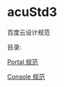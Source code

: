 # acuStd3

百度云设计规范

目录:

[Portal 规范](https://github.com/dingzu/acuStd3/tree/master/docs/portal)

[Console 规范](https://github.com/dingzu/acuStd3/tree/master/docs/console)
